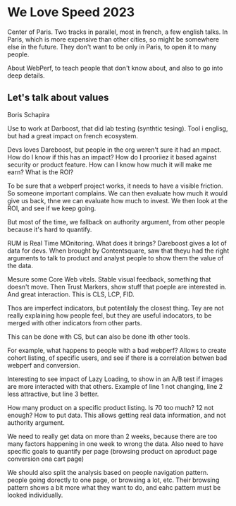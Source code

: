 # We Love Speed 2023

Center of Paris. Two tracks in parallel, most in french, a few english talks. In
Paris, which is more expensive than other cities, so might be somewhere else in
the future. They don't want to be only in Paris, to open it to many people.

About WebPerf, to teach people that don't know about, and also to go into deep
details.

## Let's talk about values

Boris Schapira

Use to work at Darboost, that did lab testing (synthtic tesing). Tool i englisg,
but had a great impact on french ecosystem.

Devs loves Dareboost, but people in the org weren't sure it had an mpact. How do
I know if this has an impact? How do I prooriiez it based against security or
product feature. How can I know how much it will make me earn? What is the ROI?

To be sure that a webperf project works, it needs to have a visible friction. So
someone important complains. We can then evaluate how much it would give us
back, thne we can evaluate how much to invest. We then look at the ROI, and see
if we keep going.

But most of the time, we fallback on authority argument, from other people
because it's hard to quantify.

RUM is Real Time MOnitoring. What does it brings? Dareboost gives a lot of data
for devs. When brought by Contentsquare, saw that theyu had the right arguments
to talk to product and analyst people to show them the value of the data.

Mesure some Core Web vitels. Stable visual feedback, something that doesn't
move. Then Trust Markers, show stuff that poeple are interested in. And great
interaction. This is CLS, LCP, FID.

Thos are imperfect indicators, but potentilaly the closest thing. Tey are not
really explaining how people feel, but they are useful indocators, to be merged
with other indicators from other parts.

This can be done with CS, but can also be done ith other tools.

For example, what happens to people with a bad webperf? Allows to create cohort
listing, of specific users, and see if there is a correlation betwen bad webperf
and conversion.

Interesting to see impact of Lazy Loading, to show in an A/B test if images are
more interacted with that others. Example of line 1 not changing, line 2 less
attractive, but line 3 better.

How many product on a specific product listing. Is 70 too much? 12 not enough?
How to put data. This allows getting real data information, and not authority
argument.

We need to really get data on more than 2 weeks, because there are too many
factors happening in one week to wrong the data. Also need to have specific
goals to quantify per page (browsing product on aproduct page conversion ona
cart page)

We should also split the analysis based on people navigation pattern. people
going dorectly to one page, or browsing a lot, etc. Their browsing pattern shows
a bit more what they want to do, and eahc pattern must be looked individually.
